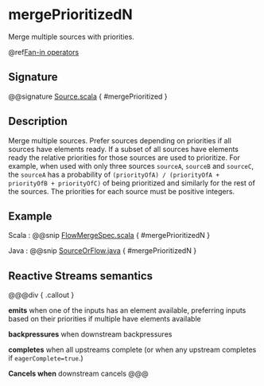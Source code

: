 # mergePrioritizedN

Merge multiple sources with priorities.

@ref[Fan-in operators](../index.md#fan-in-operators)

## Signature

@@signature [Source.scala](/akka-stream/src/main/scala/org/apache/pekko/stream/scaladsl/Source.scala) { #mergePrioritized }

## Description

Merge multiple sources. Prefer sources depending on priorities if all sources have elements ready. If a subset of all
sources have elements ready the relative priorities for those sources are used to prioritize. For example, when used 
with only three sources `sourceA`, `sourceB` and `sourceC`, the `sourceA` has a probability of `(priorityOfA) / (priorityOfA + priorityOfB + priorityOfC)` of being 
prioritized and similarly for the rest of the sources. The priorities for each source must be positive integers.

## Example
Scala
:   @@snip [FlowMergeSpec.scala](/stream-tests/src/test/scala/org/apache/pekko/stream/scaladsl/FlowMergeSpec.scala) { #mergePrioritizedN }

Java
:   @@snip [SourceOrFlow.java](/docs/src/test/java/jdocs/stream/operators/SourceOrFlow.java) { #mergePrioritizedN }

## Reactive Streams semantics

@@@div { .callout }

**emits** when one of the inputs has an element available, preferring inputs based on their priorities if multiple have elements available

**backpressures** when downstream backpressures

**completes** when all upstreams complete (or when any upstream completes if `eagerComplete=true`.)

**Cancels when** downstream cancels
@@@

